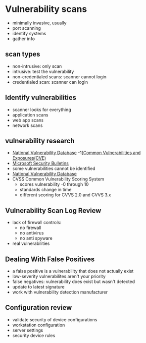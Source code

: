 # Vulnerability scans

- minimally invasive, usually
- port scanning
- identify systems
- gather info

## scan types

- non-intrusive: only scan
- intrusive: test the vulnerability
- non-credentialed scans: scanner cannot login
- credentialed scan: scanner can login

## Identify vulnerabilities

- scanner looks for everything
- application scans
- web app scans
- network scans

## vulnerability research

- [National Vulnerability Database](http://nvd.nist.gov/)
  -1\[[Common Vulnerabilities and Exposures(CVE)](https://cve.mitre.org/cve/)
- [Microsoft Security Bulletins](http://www.microsoft.com/technet/security/current.aspx)
- some vulnerabilities cannot be identified
- [National Vulnerability Database](http://nvd.nist.gov/)
- CVSS Common Vulnerability Scoring System
  - scores vulnerability -0 through 10
  - standards change in time
  - different scoring for CVVS 2.0 and CVVS 3.x

## Vulnerability Scan Log Review

- lack of firewall controls:
  - no firewall
  - no antivirus
  - no anti spyware
- real vulnerabilities

## Dealing With False Positives

- a false positive is a vulnerability that does not actually exist
- low-severity vulnerabilites aren't your priority
- false negatives: vulnerability does exist but wasn't detected
- update to latest signature
- work with vulnerability detection manufacturer

## Configuration review

- validate security of device configurations
- workstation configuration
- server settings
- security device rules

